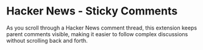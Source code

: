 # Hacker News - Sticky Comments

As you scroll through a Hacker News comment thread, this extension keeps parent comments visible, making it easier to follow complex discussions without scrolling back and forth.
